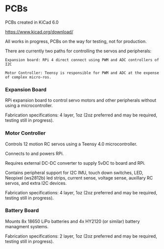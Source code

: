 # PCBs
 
PCBs created in KiCad 6.0

https://www.kicad.org/download/


All works in progress, PCBs on the way for testing, not for production.

There are currently two paths for controlling the servos and peripherals:

	Expansion board: RPi 4 direct connect using PWM and ADC controllers of I2C
	
	Motor Controller: Teensy is responsible for PWM and ADC at the expense of complex micro-ros.


### Expansion Board

RPi expansion board to control servo motors and other peripherals without using a microcontroller.

Fabrication specifications: 4 layer, 1oz (2oz preferred and may be required, testing still in progress).

### Motor Controller

Controls 12 motion RC servos using a Teensy 4.0 microcontroller. 

Connects to and powers RPi.

Requires external DC-DC converter to supply 5vDC to board and RPi.

Contains peripheral support for I2C IMU, touch down switches, LED, Neopixel (ws2812b) led strips, current sense, voltage sense, auxillary RC servos, and extra I2C devices.

Fabrication specifications: 4 layer, 1oz (2oz preferred and may be required, testing still in progress).

### Battery Board

Mounts 8x 18650 LiPo batteries and 4x HY2120 (or similar) battery managment systems.

Fabrication specifications: 2 layer, 1oz (2oz preferred and may be required, testing still in progress).
